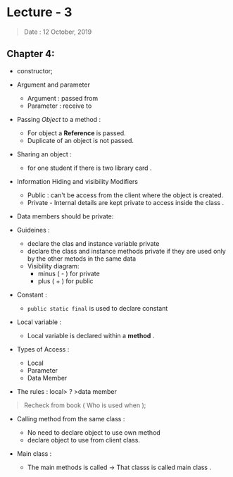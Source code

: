 # Lecture - 3
> Date : 12 October, 2019
## Chapter 4:


- constructor;
- Argument and parameter
    - Argument : passed from
    - Parameter : receive to

- Passing *Object* to a method :
    - For object a **Reference** is passed.
    - Duplicate of an object is not passed. 


- Sharing an object : 
    - for one student if there is two library card .
    

- Information Hiding and visibility Modifiers
    - Public : can't be access from the client where the object is created. 
    - Private - Internal details are kept private to access inside the class .
    
- Data members should be private: 
- Guideines : 
    - declare the clas and instance variable private 
    - declare the class and instance methods private if they are used only by the other metods in the same data
    - Visibility diagram: 
        - minus ( - ) for private 
        - plus ( + ) for public 

- Constant : 
    - ```public static final``` is used to declare constant 

- Local variable : 
    - Local variable is declared within a **method** . 

- Types of Access : 
    - Local
    - Parameter
    - Data Member

- The rules : 
    local> ? >data member 

> Recheck from book ( Who is used when );


- Calling method from the same class : 
    - No need to declare object to use own method
    - declare object to use from client class. 

- Main class : 
    - The main methods is called -> That classs is called main class . 

